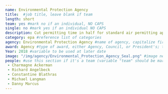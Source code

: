 ```yaml
---
name: Environmental Protection Agency
title:  #job title, leave blank if team
length: short
team: yes #mark no if an individual, NO CAPS
single: no #mark yes if an individual NO CAPS
description: Cut permitting time in half for standard air permitting applications without sacrificing quality. Their improvements save valuable time and resources for taxpayers and private employers, and continue to protect public health.
category: epa #reference list of categories
agency: Environmental Protection Agency #name of agency, capitalize first letter of each name
award: Agency #type of award, either Agency, Council, or President's; this is case sensitive so make sure to match the options listed exactly. This section generates the format of the card
Year: 2018 #variable to be used at later date
image: "/img/agency/Environmental_Protection_Agency_Seal.png" #image needed for Team award (agency seal) and President's award (headshot); leave empty if and individual Agency award, IMAGE PATH: /img/agency/GSA_Seal.png
people: #use this section if it's a team (variable "team" should be marked "yes" above)
 - Charmagne Ackerman
 - Richard Angelbeck
 - Constantine Blathras
 - Michael Langman
 - Danny Marcus
---
```

